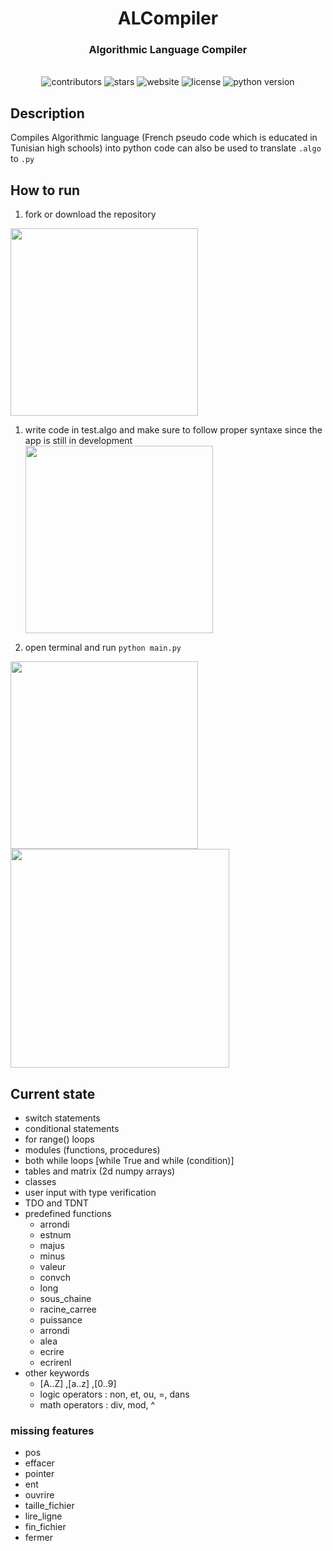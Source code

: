  
<div align="center">
  <h1 align="center">ALCompiler</h1>
  <div align="center">
      <h3>Algorithmic Language Compiler</h3>
      <br>
      <img src="https://img.shields.io/github/contributors/MythicalMayhem/ALCompiler" alt='contributors'/>
      <img src="https://img.shields.io/github/stars/MythicalMayhem/ALCompiler" alt='stars'/>
      <img src="https://img.shields.io/website/http/mythicalmayhem.github.io/ALCompiler" alt='website'/>
      <img src="https://img.shields.io/github/license/MythicalMayhem/ALCompiler" alt='license'/>
      <img src="https://img.shields.io/badge/python-%3E%3D%20v3.10-blue" alt='python version'/>  
  </div>
</div> 

## Description
Compiles Algorithmic language (French pseudo code  which is educated in Tunisian high schools) into python code
can also be used to translate `.algo`  to  `.py`
## How to run 

1. fork or download the repository 
 
<img src='https://github.com/MythicalMayhem/AlgorithmicLanguageCompiler/assets/72671232/4cc3aff4-2fd8-4dc2-ae36-abad0b3682bf' width='300px'><br>
1. write code in test.algo and make sure to follow proper syntaxe since the app is still in development <br>
<img src='https://github.com/MythicalMayhem/AlgorithmicLanguageCompiler/assets/72671232/7433685d-293e-484f-869c-fb0a5e9a4020' width='300px'><br>

1. open terminal and run `python main.py` <br>
<img width='300px' src='https://github.com/MythicalMayhem/AlgorithmicLanguageCompiler/assets/72671232/e1bae3e1-3bb4-4b10-9949-1feeceb8e7ff'>  
<img width='350px' src='https://github.com/MythicalMayhem/AlgorithmicLanguageCompiler/assets/72671232/d26527f4-910a-47fa-adbb-e800bac7a1a9'> <br>


## Current state 
- switch statements 
- conditional statements
- for range() loops 
- modules (functions, procedures) 
- both while loops [while True and while (condition)]
- tables and matrix (2d numpy arrays)
- classes
- user input with type verification
- TDO and TDNT
- predefined functions
    * arrondi
    * estnum
    * majus
    * minus
    * valeur
    * convch
    * long
    * sous_chaine
    * racine_carree
    * puissance
    * arrondi
    * alea
    * ecrire
    * ecrirenl
- other keywords 
    * [A..Z] ,[a..z] ,[0..9]
    * logic operators : non, et, ou, =, dans
    * math operators : div, mod, ^ 

### missing features
- pos
- effacer
- pointer 
- ent
- ouvrire
- taille_fichier
- lire_ligne
- fin_fichier
- fermer
 
